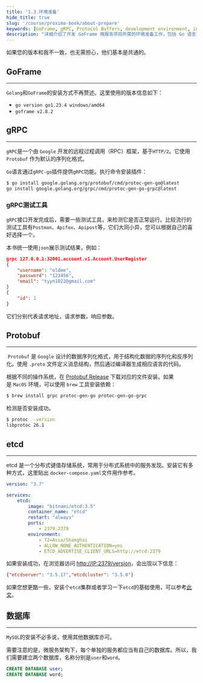 ```yaml
---
title: '1.3.环境准备'
hide_title: true
slug: '/course/proxima-book/about-prepare'
keywords: [GoFrame, gRPC, Protocol Buffers, development environment, installation guide, etcd, microservices tools, Go installation]
description: "详细介绍了开发 GoFrame 微服务项目所需的环境准备工作，包括 Go 语言环境配置、GoFrame 框架安装、gRPC 工具链配置以及相关依赖组件的安装说明。"
---
```


如果您的版本和我不一致，也无需担心，他们基本是共通的。

## GoFrame
---
`Golang`和`GoFrame`的安装方式不再赘述。这里使用的版本信息如下：
- `go version go1.23.4 windows/amd64`
- `goframe v2.8.2`

## gRPC
---
`gRPC`是一个由 `Google` 开发的远程过程调用（RPC）框架，基于`HTTP/2`。它使用 `Protobuf` 作为默认的序列化格式。

`Go`语言通过`gRPC-go`插件提供`gRPC`功能。执行命令安装插件：
```bash
$ go install google.golang.org/protobuf/cmd/protoc-gen-go@latest
go install google.golang.org/grpc/cmd/protoc-gen-go-grpc@latest
```

### gRPC测试工具
`gRPC`接口开发完成后，需要一些测试工具，来检测它是否正常运行。比较流行的测试工具有`Postman`、`Apifox`、`Apipost`等，它们大同小异，您可以根据自己的喜好选择一个。

本书统一使用`json`展示测试结果，例如：
```json
grpc 127.0.0.1:32001.account.v1.Account.UserRegister
{
    "username": "oldme",
    "password": "123456",
    "email": "tyyn1022@gmail.com"
}
{
    "id": 1
}
```

它们分别代表请求地址，请求参数，响应参数。

## Protobuf
---
 `Protobuf` 是 `Google` 设计的数据序列化格式，用于结构化数据的序列化和反序列化。使用 `.proto` 文件定义消息结构，然后通过编译器生成相应语言的代码。

根据不同的操作系统，在 [Protobuf Release](https://github.com/protocolbuffers/protobuf/releases) 下载对应的文件安装。如果是 `MacOS` 环境，可以使用 `brew` 工具安装依赖：

```bash
$ brew install grpc protoc-gen-go protoc-gen-go-grpc
```

检测是否安装成功。
```bash
$ protoc --version
libprotoc 26.1
```

## etcd
---
etcd 是一个分布式键值存储系统，常用于分布式系统中的服务发现。安装它有多种方式，这里贴出
`docker-compose.yaml`文件用作参考。

```yaml
version: "3.7"

services:
    etcd:
        image: "bitnami/etcd:3.5"
        container_name: "etcd"
        restart: "always"
        ports:
            - 2379:2379
        environment:
            - TZ=Asia/Shanghai
            - ALLOW_NONE_AUTHENTICATION=yes
            - ETCD_ADVERTISE_CLIENT_URLS=http://etcd:2379
```

如果安装成功，在浏览器访问 [http://IP:2379/version](http://IP:2379/version)，会出现以下信息：
```json
{"etcdserver": "3.5.17","etcdcluster": "3.5.0"}
```

如果您想更酷一些，安装个`etcd`集群或者学习一下`etcd`的基础使用，可以参考[此文](https://oldme.net/article/32)。

## 数据库
--- 
`MySQL`的安装不必多说，使用其他数据库亦可。

需要注意的是，微服务架构下，每个单独的服务都应当有自己的数据库。所以，我们需要建立两个数据库，名称分别是`user`和`word`。

```sql
CREATE DATABASE user;
CREATE DATABASE word;